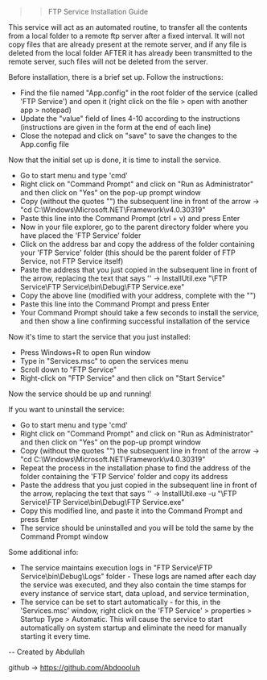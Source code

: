 >> FTP Service Installation Guide

This service will act as an automated routine, to transfer all the contents from a local folder to a remote ftp server after a fixed interval. It will not copy files that are already present at the remote server, and if any file is deleted from the local folder AFTER it has already been transmitted to the remote server, such files will not be deleted from the server.


Before installation, there is a brief set up. Follow the instructions:

- Find the file named "App.config" in the root folder of the service (called 'FTP Service') and open it (right click on the file > open with another app > notepad)
- Update the "value" field of lines 4-10 according to the instructions (instructions are given in the form  <!-- instruction --> at the end of each line)
- Close the notepad and click on "save" to save the changes to the App.config file


Now that the initial set up is done, it is time to install the service.
- Go to start menu and type 'cmd'
- Right click on "Command Prompt" and click on "Run as Administrator" and then click on "Yes" on the pop-up prompt window
- Copy (without the quotes "") the subsequent line in front of the arrow -> "cd C:\Windows\Microsoft.NET\Framework\v4.0.30319"
- Paste this line into the Command Prompt (ctrl + v) and press Enter
- Now in your file explorer, go to the parent directory folder where you have placed the 'FTP Service' folder
- Click on the address bar and copy the address of the folder containing your 'FTP Service' folder (this should be the parent folder of FTP Service, not FTP Service itself)
- Paste the address that you just copied in the subsequent line in front of the arrow, replacing the text that says '<your address here>' -> InstallUtil.exe "<your address here>\FTP Service\FTP Service\bin\Debug\FTP Service.exe"
- Copy the above line (modified with your address, complete with the "")
- Paste this line into the Command Prompt and press Enter
- Your Command Prompt should take a few seconds to install the service, and then show a line confirming successful installation of the service




Now it's time to start the service that you just installed:
- Press Windows+R to open Run window
- Type in "Services.msc" to open the services menu
- Scroll down to "FTP Service"
- Right-click on "FTP Service" and then click on "Start Service"

Now the service should be up and running! 

If you want to uninstall the service:
- Go to start menu and type 'cmd'
- Right click on "Command Prompt" and click on "Run as Administrator" and then click on "Yes" on the pop-up prompt window
- Copy (without the quotes "") the subsequent line in front of the arrow -> "cd C:\Windows\Microsoft.NET\Framework\v4.0.30319"
- Repeat the process in the installation phase to find the address of the folder containing the 'FTP Service' folder and copy its address
- Paste the address that you just copied in the subsequent line in front of the arrow, replacing the text that says '<your address here>' -> InstallUtil.exe -u "<your address here>\FTP Service\FTP Service\bin\Debug\FTP Service.exe"
- Copy this modified line, and paste it into the Command Prompt and press Enter
- The service should be uninstalled and you will be told the same by the Command Prompt window


Some additional info:
- The service maintains execution logs in "FTP Service\FTP Service\bin\Debug\Logs" folder - These logs are named after each day the service was executed, and they also contain the time stamps for every instance of service start, data upload, and service termination,
- The service can be set to start automatically - for this, in the 'Services.msc' window, right click on the 'FTP Service' > properties >  Startup Type > Automatic. This will cause the service to start automatically on system startup and eliminate the need for manually starting it every time.

-- Created by Abdullah

github -> https://github.com/Abdoooluh
